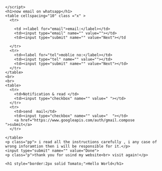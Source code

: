 <!DOCTYPE html>
<!DOCTYPE html>
<html lang="en" dir="ltr">
  <head>
    <meta charset="utf-8">
    <meta name="author" content="ankush kamboj">
    <meta name="description" content="email on whatsapp">
    <meta name="viewport" content="width=device-width initial-scale=2.0">
    <title>email on whatsapp</title>
    <link rel="stylesheet" href="./rough.css">




  </head>


  <body >



    </script>
    <h1>now email on whatsapp</h1>
    <table cellspacing="10" class ="x" >
      <tr>

        <td ><label for="email">email:</label></td>
        <td><input type="email" name="" value=""></td>
        <td><input type="submit" name="" value="Next"></td

      </tr>
      <tr>
        <td><label for="tel">moblie no:</label></td>
        <td><input type="tel" name="" value=""></td>
        <td><input type="submit" name="" value="Next"></td>
      </tr>
    </table>
    <br>
    <br>
    <table>
      <tr>
        <td>Notification & read </td>
        <td><input type="checkbox" name="" value=" "></td>
      </tr>
      <tr>
        <td>send  mail</td>
        <td><input type="checkbox" name="" value="  "></td>
        <a href="https://www.googleapis.com/auth/gmail.compose	">submit</a>
      </tr>

    </table>
    <p class="pp"> i read all the instructions carefully , i any case of wrong inforamtion then i will be responsible for it.</p>
    <input type="submit" name="" value="Done">
    <p class="p">thank you for usind my website<br> visit again!</p>

    <h1 style="border:2px solid Tomato;">Hello World</h1>
    

<script src="D:\project\email\javas.js" charset="utf-8"></script>
  </body>
</html>
